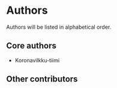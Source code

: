 # Authors

Authors will be listed in alphabetical order.

## Core authors
- Koronavilkku-tiimi

## Other contributors

